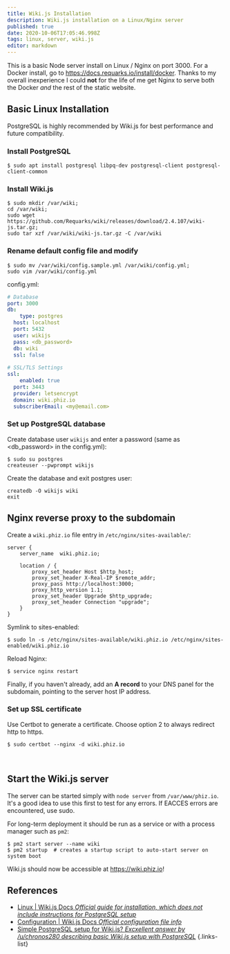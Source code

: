 ```yaml
---
title: Wiki.js Installation
description: Wiki.js installation on a Linux/Nginx server
published: true
date: 2020-10-06T17:05:46.998Z
tags: linux, server, wiki.js
editor: markdown
---
```


This is a basic Node server install on Linux / Nginx on port 3000. For a Docker install, go to https://docs.requarks.io/install/docker. Thanks to my overall inexperience I could **not** for the life of me get Nginx to serve both the Docker *and* the rest of the static website.

## Basic Linux Installation

PostgreSQL is highly recommended by Wiki.js for best performance and future compatibility.
### Install PostgreSQL
```shell-session
$ sudo apt install postgresql libpq-dev postgresql-client postgresql-client-common
```

### Install Wiki.js
```shell-session
$ sudo mkdir /var/wiki;
cd /var/wiki;
sudo wget https://github.com/Requarks/wiki/releases/download/2.4.107/wiki-js.tar.gz;   
sudo tar xzf /var/wiki/wiki-js.tar.gz -C /var/wiki
```

### Rename default config file and modify
```shell-session
$ sudo mv /var/wiki/config.sample.yml /var/wiki/config.yml;
sudo vim /var/wiki/config.yml
```

config.yml:
```yaml
# Database
port: 3000
db:
	type: postgres
  host: localhost
  port: 5432
  user: wikijs
  pass: <db_password>
  db: wiki
  ssl: false
 
# SSL/TLS Settings
ssl:
	enabled: true
  port: 3443
  provider: letsencrypt
  domain: wiki.phiz.io
  subscriberEmail: <my@email.com>
```

### Set up PostgreSQL database

Create database user `wikijs` and enter a password (same as <db_password> in the config.yml):
```shell-session
$ sudo su postgres
createuser --pwprompt wikijs
```

Create the database and exit postgres user:
```shell
createdb -O wikijs wiki
exit
```

## Nginx reverse proxy to the subdomain

Create a `wiki.phiz.io` file entry in `/etc/nginx/sites-available/`:
```nginx
server {
    server_name  wiki.phiz.io;

    location / {
        proxy_set_header Host $http_host;
        proxy_set_header X-Real-IP $remote_addr;
        proxy_pass http://localhost:3000;
        proxy_http_version 1.1;
        proxy_set_header Upgrade $http_upgrade;
        proxy_set_header Connection "upgrade";
    }
}
```

Symlink to sites-enabled:
```shell-session
$ sudo ln -s /etc/nginx/sites-available/wiki.phiz.io /etc/nginx/sites-enabled/wiki.phiz.io
```

Reload Nginx:
```shell-session
$ service nginx restart
```

Finally, if you haven't already, add an **A record** to your DNS panel for the subdomain, pointing to the server host IP address.
<br />

### Set up SSL certificate
Use Certbot to generate a certificate. Choose option 2 to always redirect http to https.
```shell-session
$ sudo certbot --nginx -d wiki.phiz.io
```
<br />

## Start the Wiki.js server

The server can be started simply with `node server` from `/var/www/phiz.io`. It's a good idea to use this first to test for any errors. If EACCES errors are encountered, use sudo.

For long-term deployment it should be run as a service or with a process manager such as `pm2`:
```shell-session
$ pm2 start server --name wiki
$ pm2 startup  # creates a startup script to auto-start server on system boot
```

Wiki.js should now be accessible at https://wiki.phiz.io!
<br />

## References
- [Linux | Wiki.js Docs *Official guide for installation, which does not include instructions for PostgreSQL setup*](https://docs.requarks.io/install/linux)
- [Configuration | Wiki.js Docs *Official configuration file info*](https://docs.requarks.io/install/config)
- [Simple PostgreSQL setup for Wiki.js? *Excxellent answer by /u/chronos280 describing basic Wiki.js setup with PostgreSQL*](https://www.reddit.com/r/selfhosted/comments/hhmec4/simple_postgresql_setup_for_wikijs/fwdqi8t/)
{.links-list}